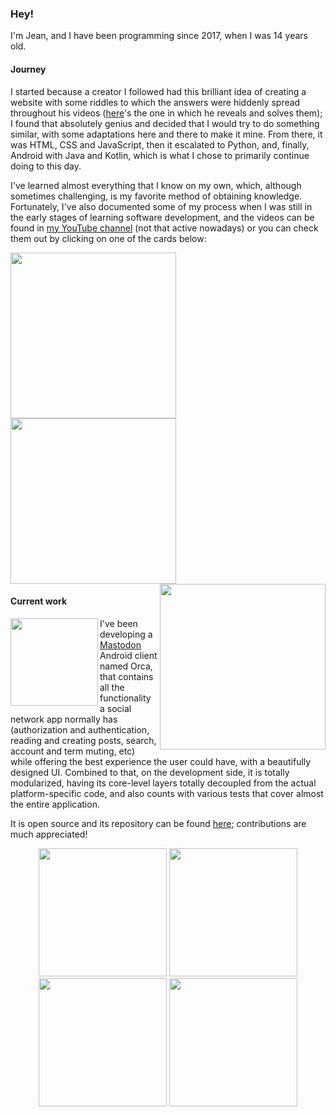 ### Hey!

I'm Jean, and I have been programming since 2017, when I was 14 years old.

#### Journey

I started because a creator I followed had this brilliant idea of creating a website with some riddles to which the answers were hiddenly spread throughout his videos ([here](https://www.youtube.com/watch?v=8FzyVH6FnGk)'s the one in which he reveals and solves them); I found that absolutely genius and decided that I would try to do something similar, with some adaptations here and there to make it mine. From there, it was HTML, CSS and JavaScript, then it escalated to Python, and, finally, Android with Java and Kotlin, which is what I chose to primarily continue doing to this day.

I've learned almost everything that I know on my own, which, although sometimes challenging, is my favorite method of obtaining knowledge. Fortunately, I've also documented some of my process when I was still in the early stages of learning software development, and the videos can be found in [my YouTube channel](https://www.youtube.com/@jeanbarrossilva) (not that active nowadays) or you can check them out by clicking on one of the cards below:

[<img align="left" src="https://github.com/jeanbarrossilva/jeanbarrossilva/assets/38408390/2ba035ef-8af0-4c5f-985f-f7db01caad1a" width="265" />](https://www.youtube.com/watch?v=xRD9LdpxYI4)
[<img src="https://github.com/jeanbarrossilva/jeanbarrossilva/assets/38408390/461e477a-b44d-4ca4-abc5-0d193d31eb11" width="265" />](https://www.youtube.com/watch?v=-wNJTEHWwkE)
[<img align="right" src="https://github.com/jeanbarrossilva/jeanbarrossilva/assets/38408390/8295e9ca-5397-4c2f-9ba4-a8fd6456a735" width="265" />](https://www.youtube.com/watch?v=HFVrgQfRYbg)

#### Current work

<img align="left" src="https://github.com/jeanbarrossilva/jeanbarrossilva/assets/38408390/4029ae3b-f5ab-47bb-b99c-8c96a129ec37" width="140" />


I've been developing a [Mastodon](https://joinmastodon.org) Android client named Orca, that contains all the functionality a social network app normally has (authorization and authentication, reading and creating posts, search, account and term muting, etc) while offering the best experience the user could have, with a beautifully designed UI. Combined to that, on the development side, it is totally modularized, having its core-level layers totally decoupled from the actual platform-specific code, and also counts with various tests that cover almost the entire application.

It is open source and its repository can be found [here](https://github.com/jeanbarrossilva/Orca); contributions are much appreciated!

<div align="center">
  <img src="https://github.com/jeanbarrossilva/jeanbarrossilva/assets/38408390/18154859-161c-4e4a-82a9-d71718261a3c" width="205" />
  <img src="https://github.com/jeanbarrossilva/jeanbarrossilva/assets/38408390/9d928dd4-c11b-49ee-ac8c-9167613f3702" width="205" />
  <img src="https://github.com/jeanbarrossilva/jeanbarrossilva/assets/38408390/beb63c21-1cbb-48b7-b943-f5283b83d643" width="205" />
  <img src="https://github.com/jeanbarrossilva/jeanbarrossilva/assets/38408390/3d63127e-7c28-4765-bc91-b0d32fa194a7" width="205" />
</div>
